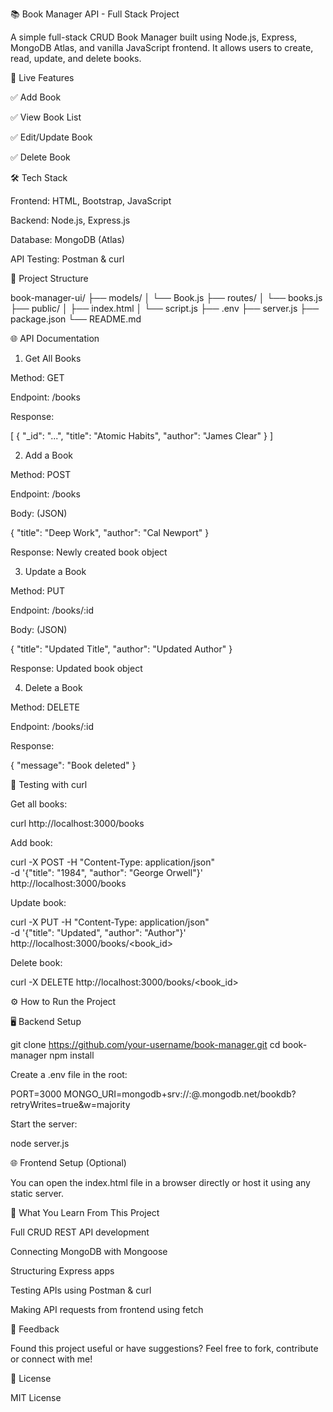 📚 Book Manager API - Full Stack Project

A simple full-stack CRUD Book Manager built using Node.js, Express, MongoDB Atlas, and vanilla JavaScript frontend. It allows users to create, read, update, and delete books.

🚀 Live Features

✅ Add Book

✅ View Book List

✅ Edit/Update Book

✅ Delete Book

🛠️ Tech Stack

Frontend: HTML, Bootstrap, JavaScript

Backend: Node.js, Express.js

Database: MongoDB (Atlas)

API Testing: Postman & curl

📂 Project Structure

book-manager-ui/
├── models/
│   └── Book.js
├── routes/
│   └── books.js
├── public/
│   ├── index.html
│   └── script.js
├── .env
├── server.js
├── package.json
└── README.md

🌐 API Documentation

1. Get All Books

Method: GET

Endpoint: /books

Response:

[
  {
    "_id": "...",
    "title": "Atomic Habits",
    "author": "James Clear"
  }
]

2. Add a Book

Method: POST

Endpoint: /books

Body: (JSON)

{
  "title": "Deep Work",
  "author": "Cal Newport"
}

Response: Newly created book object

3. Update a Book

Method: PUT

Endpoint: /books/:id

Body: (JSON)

{
  "title": "Updated Title",
  "author": "Updated Author"
}

Response: Updated book object

4. Delete a Book

Method: DELETE

Endpoint: /books/:id

Response:

{
  "message": "Book deleted"
}

🧪 Testing with curl

Get all books:

curl http://localhost:3000/books

Add book:

curl -X POST -H "Content-Type: application/json" \
     -d '{"title": "1984", "author": "George Orwell"}' \
     http://localhost:3000/books

Update book:

curl -X PUT -H "Content-Type: application/json" \
     -d '{"title": "Updated", "author": "Author"}' \
     http://localhost:3000/books/<book_id>

Delete book:

curl -X DELETE http://localhost:3000/books/<book_id>

⚙️ How to Run the Project

🖥️ Backend Setup

git clone https://github.com/your-username/book-manager.git
cd book-manager
npm install

Create a .env file in the root:

PORT=3000
MONGO_URI=mongodb+srv://<username>:<password>@<cluster>.mongodb.net/bookdb?retryWrites=true&w=majority

Start the server:

node server.js

🌐 Frontend Setup (Optional)

You can open the index.html file in a browser directly or host it using any static server.

🧠 What You Learn From This Project

Full CRUD REST API development

Connecting MongoDB with Mongoose

Structuring Express apps

Testing APIs using Postman & curl

Making API requests from frontend using fetch

📩 Feedback

Found this project useful or have suggestions? Feel free to fork, contribute or connect with me!

📌 License

MIT License

